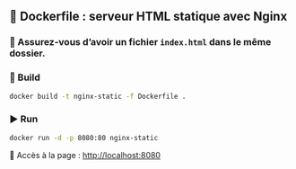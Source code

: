 ## 📁 Dockerfile : serveur HTML statique avec Nginx

### 📄 Assurez-vous d’avoir un fichier `index.html` dans le même dossier.

### 🔧 Build
```bash
docker build -t nginx-static -f Dockerfile .
```

### ▶️ Run
```bash
docker run -d -p 8080:80 nginx-static
```

📂 Accès à la page : [http://localhost:8080](http://localhost:8080)